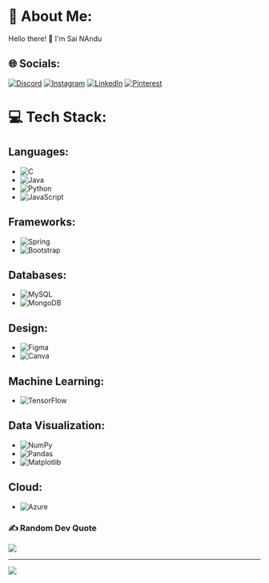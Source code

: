 # 💫 About Me:
Hello there! 👋 I'm Sai NAndu

## 🌐 Socials:
[![Discord](https://img.shields.io/badge/Discord-%237289DA.svg?logo=discord&logoColor=white)](https://discord.gg/Nandu#1669) [![Instagram](https://img.shields.io/badge/Instagram-%23E4405F.svg?logo=Instagram&logoColor=white)](https://instagram.com/sainandu_k) [![LinkedIn](https://img.shields.io/badge/LinkedIn-%230077B5.svg?logo=linkedin&logoColor=white)](https://linkedin.com/in/sai-nandu-1a1075225/) [![Pinterest](https://img.shields.io/badge/Pinterest-%23E60023.svg?logo=Pinterest&logoColor=white)](https://pinterest.com/sainandupatel6888/)

# 💻 Tech Stack:

## Languages:
- ![C](https://img.shields.io/badge/c-%2300599C.svg?style=for-the-badge&logo=c&logoColor=white)
- ![Java](https://img.shields.io/badge/java-%23ED8B00.svg?style=for-the-badge&logo=openjdk&logoColor=white)
- ![Python](https://img.shields.io/badge/python-3670A0?style=for-the-badge&logo=python&logoColor=ffdd54)
- ![JavaScript](https://img.shields.io/badge/javascript-%23323330.svg?style=for-the-badge&logo=javascript&logoColor=%23F7DF1E)

## Frameworks:
- ![Spring](https://img.shields.io/badge/spring-%236DB33F.svg?style=for-the-badge&logo=spring&logoColor=white)
- ![Bootstrap](https://img.shields.io/badge/bootstrap-%238511FA.svg?style=for-the-badge&logo=bootstrap&logoColor=white)

## Databases:
- ![MySQL](https://img.shields.io/badge/mysql-%2300000f.svg?style=for-the-badge&logo=mysql&logoColor=white)
- ![MongoDB](https://img.shields.io/badge/MongoDB-%234ea94b.svg?style=for-the-badge&logo=mongodb&logoColor=white)

## Design:
- ![Figma](https://img.shields.io/badge/figma-%23F24E1E.svg?style=for-the-badge&logo=figma&logoColor=white)
- ![Canva](https://img.shields.io/badge/Canva-%2300C4CC.svg?style=for-the-badge&logo=Canva&logoColor=white)

## Machine Learning:
  - ![TensorFlow](https://img.shields.io/badge/TensorFlow-%23FF6F00.svg?style=for-the-badge&logo=TensorFlow&logoColor=white)

## Data Visualization:
- ![NumPy](https://img.shields.io/badge/numpy-%23013243.svg?style=for-the-badge&logo=numpy&logoColor=white)
- ![Pandas](https://img.shields.io/badge/pandas-%23150458.svg?style=for-the-badge&logo=pandas&logoColor=white)
- ![Matplotlib](https://img.shields.io/badge/Matplotlib-%23ffffff.svg?style=for-the-badge&logo=Matplotlib&logoColor=black)

## Cloud:
- ![Azure](https://img.shields.io/badge/azure-%230072C6.svg?style=for-the-badge&logo=microsoftazure&logoColor=white)

### ✍️ Random Dev Quote
![](https://quotes-github-readme.vercel.app/api?type=horizontal&theme=light)

---

[![](https://visitcount.itsvg.in/api?id=sainanduk&icon=0&color=6)](https://visitcount.itsvg.in)

<!-- Proudly created with GPRM (https://gprm.itsvg.in) -->
